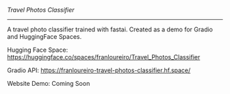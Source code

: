 *Travel Photos Classifier*

--------------------------------------------------------------------------------------

A travel photo classifier trained with fastai. Created as a demo for Gradio and HuggingFace Spaces.

Hugging Face Space: https://huggingface.co/spaces/franloureiro/Travel_Photos_Classifier

Gradio API: https://franloureiro-travel-photos-classifier.hf.space/

Website Demo: Coming Soon
